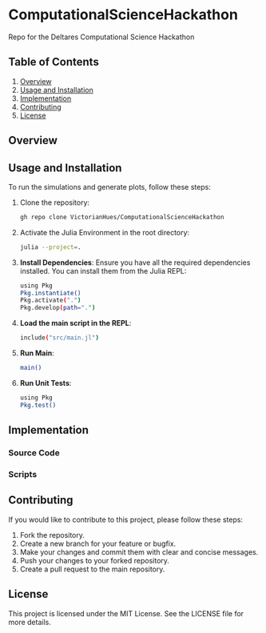 # ComputationalScienceHackathon

Repo for the Deltares Computational Science Hackathon

## Table of Contents

1. [Overview](#overview)
2. [Usage and Installation](#usage-and-installation)
3. [Implementation](#implementation)
4. [Contributing](#contributing)
5. [License](#license)

## Overview


## Usage and Installation

To run the simulations and generate plots, follow these steps:

1. Clone the repository:

    ```sh
    gh repo clone VictorianHues/ComputationalScienceHackathon
    ```

2. Activate the Julia Environment in the root directory:

    ```sh
    julia --project=.
    ```

3. **Install Dependencies**: Ensure you have all the required dependencies installed. You can install them from the Julia REPL:

    ```sh
    using Pkg
    Pkg.instantiate()
    Pkg.activate(".")
    Pkg.develop(path=".")
    ```

4. **Load the main script in the REPL**:

    ```sh
    include("src/main.jl")
    ```

5. **Run Main**:

    ```sh
    main()
    ```





8. **Run Unit Tests**:

    ```sh
    using Pkg
    Pkg.test()
    ```


## Implementation



### Source Code



### Scripts


## Contributing

If you would like to contribute to this project, please follow these steps:

1. Fork the repository.
2. Create a new branch for your feature or bugfix.
3. Make your changes and commit them with clear and concise messages.
4. Push your changes to your forked repository.
5. Create a pull request to the main repository.

## License

This project is licensed under the MIT License. See the LICENSE file for more details.